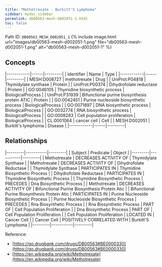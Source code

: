 ```yaml
---
title: "Methotrexate - Burkitt'S Lymphoma"
sidebar: mydoc_sidebar
permalink: db00563-mesh-d002051-1.html
toc: false 
---
```



Path ID: `DB00563_MESH_D002051_1`
{% include image.html url="images/db00563-mesh-d002051-1.png" file="db00563-mesh-d002051-1.png" alt="db00563-mesh-d002051-1" %}

## Concepts

|------------|------|---------|
| Identifier | Name | Type    |
|------------|------|---------|
| MESH:D008727 | methotrexate | Drug |
| UniProt:P04818 | Thymidylate synthase | Protein |
| UniProt:P00374 | Dihydrofolate reductase | Protein |
| GO:0046105 | Thymidine biosynthetic process | BiologicalProcess |
| UniProt:P31939 | Bifunctional purine biosynthesis protein ATIC | Protein |
| GO:0042451 | Purine nucleoside biosynthetic process | BiologicalProcess |
| GO:0071897 | DNA biosynthetic process | BiologicalProcess |
| GO:0032774 | RNA biosynthetic process | BiologicalProcess |
| GO:0008283 | Cell population proliferation | BiologicalProcess |
| CL:0001064 | cancer cell | Cell |
| MESH:D002051 | Burkitt's lymphoma | Disease |
|------------|------|---------|

## Relationships

|---------|-----------|---------|
| Subject | Predicate | Object  |
|---------|-----------|---------|
| Methotrexate | DECREASES ACTIVITY OF | Thymidylate Synthase |
| Methotrexate | DECREASES ACTIVITY OF | Dihydrofolate Reductase |
| Thymidylate Synthase | PARTICIPATES IN | Thymidine Biosynthetic Process |
| Dihydrofolate Reductase | PARTICIPATES IN | Thymidine Biosynthetic Process |
| Thymidine Biosynthetic Process | PRECEDES | Dna Biosynthetic Process |
| Methotrexate | DECREASES ACTIVITY OF | Bifunctional Purine Biosynthesis Protein Atic |
| Bifunctional Purine Biosynthesis Protein Atic | PARTICIPATES IN | Purine Nucleoside Biosynthetic Process |
| Purine Nucleoside Biosynthetic Process | PRECEDES | Rna Biosynthetic Process |
| Rna Biosynthetic Process | PART OF | Cell Population Proliferation |
| Dna Biosynthetic Process | PART OF | Cell Population Proliferation |
| Cell Population Proliferation | LOCATED IN | Cancer Cell |
| Cancer Cell | POSITIVELY CORRELATED WITH | Burkitt'S Lymphoma |
|---------|-----------|---------|

Reference: 
  - [https://go.drugbank.com/drugs/DB00563#BE0000330](https://go.drugbank.com/drugs/DB00563#BE0000330)
  - [https://en.wikipedia.org/wiki/Methotrexate](https://en.wikipedia.org/wiki/Methotrexate)
